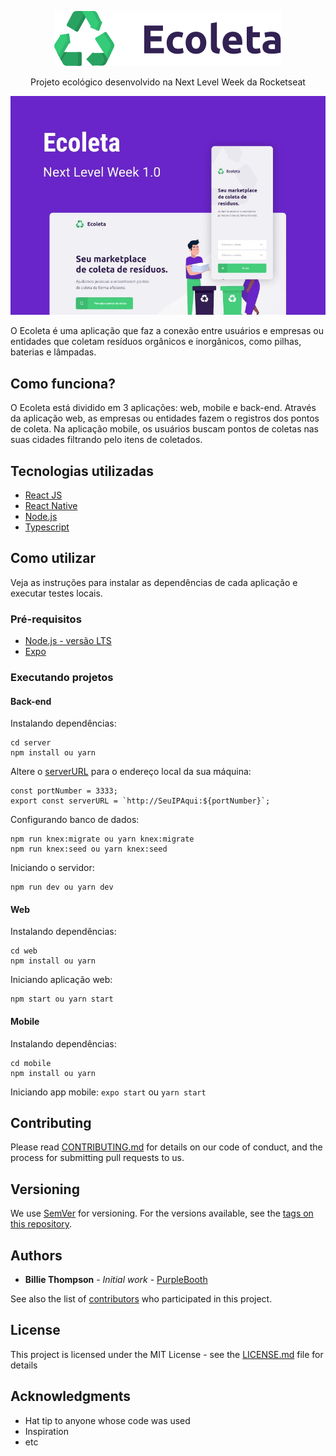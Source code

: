 <p align="center">
  <img src="/web/src/assets/logo.svg">
</p>
<p align="center">
  Projeto ecológico desenvolvido na Next Level Week da Rocketseat
</p>
<p align="center">
  <img src="/NLW.jpeg">
</p>

O Ecoleta é uma aplicação que faz a conexão entre usuários e empresas ou entidades que coletam resíduos orgânicos e inorgânicos, como pilhas, baterias e lâmpadas.

## Como funciona?

O Ecoleta está dividido em 3 aplicações: web, mobile e back-end. Através da aplicação web, as empresas ou entidades fazem o registros dos pontos de coleta. Na aplicação mobile, os usuários buscam pontos de coletas nas suas cidades filtrando pelo itens de coletados.

## Tecnologias utilizadas

* [React JS](https://pt-br.reactjs.org/)
* [React Native](https://reactnative.dev/)
* [Node.js](https://nodejs.org/en/)
* [Typescript](https://www.typescriptlang.org/)

## Como utilizar

Veja as instruções para instalar as dependências de cada aplicação e executar testes locais.

### Pré-requisitos

* [Node.js - versão LTS](https://nodejs.org/en/download/)
* [Expo](https://expo.io/learn)

### Executando projetos

#### Back-end

Instalando dependências:
```
cd server
npm install ou yarn
```

Altere o [serverURL](/server/src/server.ts) para o endereço local da sua máquina:
```
const portNumber = 3333;
export const serverURL = `http://SeuIPAqui:${portNumber}`;
```

Configurando banco de dados:
```
npm run knex:migrate ou yarn knex:migrate
npm run knex:seed ou yarn knex:seed
```

Iniciando o servidor:
```
npm run dev ou yarn dev
```

#### Web

Instalando dependências:
```
cd web
npm install ou yarn
```

Iniciando aplicação web:
```
npm start ou yarn start
```

#### Mobile

Instalando dependências:
```
cd mobile
npm install ou yarn
```

Iniciando app mobile:
```expo start``` ou ``yarn start``


## Contributing

Please read [CONTRIBUTING.md](https://gist.github.com/PurpleBooth/b24679402957c63ec426) for details on our code of conduct, and the process for submitting pull requests to us.

## Versioning

We use [SemVer](http://semver.org/) for versioning. For the versions available, see the [tags on this repository](https://github.com/your/project/tags). 

## Authors

* **Billie Thompson** - *Initial work* - [PurpleBooth](https://github.com/PurpleBooth)

See also the list of [contributors](https://github.com/your/project/contributors) who participated in this project.

## License

This project is licensed under the MIT License - see the [LICENSE.md](LICENSE.md) file for details

## Acknowledgments

* Hat tip to anyone whose code was used
* Inspiration
* etc

